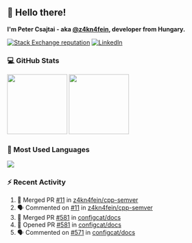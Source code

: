 ## 👋 Hello there!

**I'm Peter Csajtai - aka [@z4kn4fein](https://github.com/z4kn4fein), developer from Hungary.**

[![Stack Exchange reputation](https://img.shields.io/stackexchange/stackoverflow/r/8700582?color=orange&label=reputation&logo=stackoverflow&style=for-the-badge)](https://stackoverflow.com/users/8700582)
[![LinkedIn](https://img.shields.io/badge/linkedin-%230077B5.svg?style=for-the-badge&logo=linkedin&logoColor=white)](https://www.linkedin.com/in/csajtai-p%C3%A9ter-45395341/)

### 💻 GitHub Stats

<div>
  <img height="140px" src="https://github-readme-stats-pcsajtai.vercel.app/api?username=z4kn4fein&show_icons=true&hide_border=true&count_private=true&custom_title=Stats&theme=dracula&line_height=24&hide_title=true">
  <img height="140px" src="https://streak-stats.demolab.com?user=z4kn4fein&theme=dracula&hide_border=true">
  
</div>

### :toolbox: Most Used Languages

<img src="https://github-readme-stats-pcsajtai.vercel.app/api/top-langs/?username=z4kn4fein&theme=dracula&hide_border=true&layout=compact&langs_count=8&hide_title=true">

### :zap: Recent Activity

<!--START_SECTION:activity-->
1. 🎉 Merged PR [#11](https://github.com/z4kn4fein/cpp-semver/pull/11) in [z4kn4fein/cpp-semver](https://github.com/z4kn4fein/cpp-semver)
2. 🗣 Commented on [#11](https://github.com/z4kn4fein/cpp-semver/pull/11#issuecomment-3044732209) in [z4kn4fein/cpp-semver](https://github.com/z4kn4fein/cpp-semver)
3. 🎉 Merged PR [#581](https://github.com/configcat/docs/pull/581) in [configcat/docs](https://github.com/configcat/docs)
4. 💪 Opened PR [#581](https://github.com/configcat/docs/pull/581) in [configcat/docs](https://github.com/configcat/docs)
5. 🗣 Commented on [#571](https://github.com/configcat/docs/pull/571#issuecomment-3024557590) in [configcat/docs](https://github.com/configcat/docs)
<!--END_SECTION:activity-->
